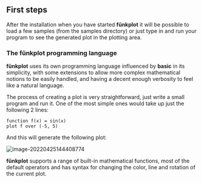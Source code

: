 ## First steps

After the installation when you have started **fũnkplot** it will be possible to load a few samples (from the samples directory) or just type in and run your program to see the generated plot in the plotting area.

### The **fũnkplot** programming language

**fũnkplot** uses its own programming language influenced by **basic** in its simplicity, with some extensions to allow more complex mathematical notions to be easily handled, and having a decent enough verbosity to feel like a natural language.

The process of creating a plot is very straightforward, just write a small program and run it. One of the most simple ones would take up just the following 2 lines:

```
function f(x) = sin(x)
plot f over (-5, 5)
```

And this will generate the following plot:

![image-20220425144408774](/home/fld/work/p/funkplot/help/mds/imgs/main.png)

**fũnkplot** supports a range of built-in mathematical functions, most of the default operators and has syntax for changing the color, line and rotation of the current plot.